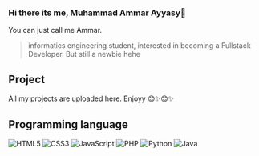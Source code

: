 ### Hi there its me, Muhammad Ammar Ayyasy👋
You can just call me Ammar.
> informatics engineering student, interested in becoming a Fullstack Developer. But still a newbie hehe

## Project
All my projects are uploaded here. Enjoyy 😊✨😊✨

## Programming language
![HTML5](https://img.shields.io/badge/-HTML5-e34f26?style=flat-square&logo=HTML5&logoColor=fff)
![CSS3](https://img.shields.io/badge/-CSS3-1572b6?style=flat-square&logo=CSS3&labelColor=1572b6)
![JavaScript](https://img.shields.io/badge/-JavaScript-f7df1e?style=flat-square&logo=JavaScript&labelColor=f7df1e&logoColor=000)
![PHP](https://img.shields.io/badge/-PHP-777bb4?style=flat-square&logo=PHP&logoColor=fff)
![Python](https://img.shields.io/badge/-Python-3776ab?style=flat-square&logo=python&logoColor=fff)
![Java](https://img.shields.io/badge/-Java-f80000?style=flat-square&logo=oracle&logoColor=fff)

<!--
**ammarayyasy/ammarayyasy** is a ✨ _special_ ✨ repository because its `README.md` (this file) appears on your GitHub profile.

Here are some ideas to get you started:

- 🔭 I’m currently working on ...
- 🌱 I’m currently learning ...
- 👯 I’m looking to collaborate on ...
- 🤔 I’m looking for help with ...
- 💬 Ask me about ...
- 📫 How to reach me: ...
- 😄 Pronouns: ...
- ⚡ Fun fact: ...
-->
